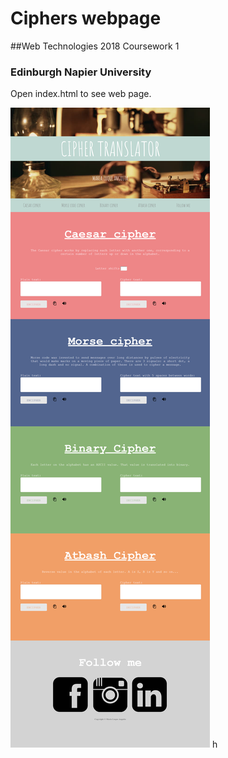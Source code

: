 # Ciphers webpage

##Web Technologies 2018 Coursework 1 

### Edinburgh Napier University

Open index.html to see web page.

![Screenshot](img/screenshot.png)
h
